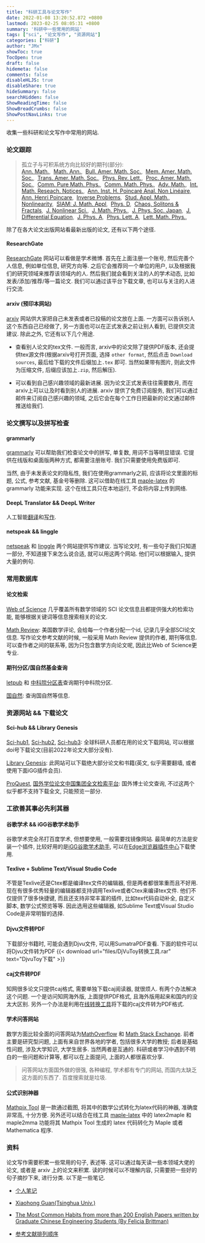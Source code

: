 ```yaml
---
title: "科研工具与论文写作"
date: 2022-01-08 13:20:52.872 +0800
lastmod: 2023-02-25 08:05:31 +0800
summary: '科研中一些常用的网站'
tags: ["sci", "论文写作", "资源网站"]
categories: ["科研"]
author: "JMx"
showToc: true
TocOpen: true
draft: false
hidemeta: false
comments: false
disableHLJS: true 
disableShare: true
hideSummary: false
searchHidden: false
ShowReadingTime: false
ShowBreadCrumbs: false
ShowPostNavLinks: true
---
```



收集一些科研和论文写作中常用的网站.

### 论文跟踪
> 孤立子与可积系统方向比较好的期刊(部分):    
[Ann. Math.](),&nbsp;
[Math. Ann.](),&nbsp;
[Bull. Amer. Math. Soc.](),&nbsp;
[Mem. Amer. Math. Soc.](),&nbsp;
[Trans. Amer. Math. Soc.](),&nbsp;
[Phys. Rev. Lett.](),&nbsp;
[Proc. Amer. Math. Soc.](),&nbsp;
[Comm. Pure Math. Phys.](https://onlinelibrary.wiley.com/journal/10970312),&nbsp;
[Comm. Math. Phys.](https://www.springer.com/journal/220),&nbsp;
[Adv. Math.](https://www.sciencedirect.com/journal/advances-in-mathematics),&nbsp;
[Int. Math. Reseach. Notices.](https://academic.oup.com/imrn),&nbsp;
[Ann. Inst. H. Poincaré Anal. Non Linéaire](https://www.sciencedirect.com/journal/annales-de-linstitut-henri-poincare-c-analyse-non-lineaire),&nbsp;
[Ann. Henri Poincare](https://www.springer.com/journal/23),&nbsp;
[Inverse Problems](https://iopscience.iop.org/journal/0266-5611),&nbsp;
[Stud. Appl. Math.](https://onlinelibrary.wiley.com/journal/14679590),&nbsp;
[Nonlinearity](https://iopscience.iop.org/journal/0951-7715),&nbsp;
[SIAM: J. Math. Appl](https://www.siam.org/publications/journals/siam-journal-on-mathematical-analysis-sima),&nbsp;
[Phys. D](https://www.sciencedirect.com/journal/physica-d-nonlinear-phenomena),&nbsp;
[Chaos, Solitons & Fractals](https://www.sciencedirect.com/journal/chaos-solitons-and-fractals),&nbsp;
[J. Nonlinear Sci.](https://www.springer.com/journal/332),&nbsp;
[J. Math. Phys.](https://aip.scitation.org/journal/jmp),&nbsp;
[J. Phys. Soc. Japan](https://journals.jps.jp/journal/jpsj),&nbsp;
[J. Differential Equation](https://www.sciencedirect.com/journal/journal-of-differential-equations),&nbsp;
[J. Phys. A](https://iopscience.iop.org/journal/1751-8121),&nbsp;
[Phys. Lett. A](https://www.sciencedirect.com/journal/physics-letters-a),&nbsp;
[Lett. Math. Phys.](https://www.springer.com/journal/11005),&nbsp;


除了在各大论文出版网站看最新出版的论文, 还有以下两个途径.

#### ResearchGate
[ResearchGate](https://www.researchgate.net/) 网站可以看做是学术微博. 首先在上面注册一个账号, 然后完善个人信息, 例如单位信息, 研究方向等. 之后它会推荐同一个单位的用户, 以及根据我们的研究领域来推荐该领域内的人.
然后我们就会看到关注的人的学术动态, 比如发表/添加/推荐/等一篇论文. 我们可以通过该平台下载文章, 也可以与关注的人进行交流.


#### arxiv (预印本网站)
[arxiv](https://arxiv.org) 网站供大家把自己未发表或者已投稿的论文放在上面. 一方面可以告诉别人这个东西自己已经做了, 另一方面也可以在正式发表之前让别人看到, 已提供交流建议. 除此之外, 它还有以下几个用途.

- 查看别人论文的tex文件. 一般而言, arxiv中的论文除了提供PDF版本, 还会提供tex源文件(根据arxiv号打开页面, 选择 ```other format```, 然后点击 ```Download sources```, 最后给下载的文件后缀加上```.tex``` 即可. 当然如果带有图片, 则此文件为压缩文件, 后缀应该加上```.zip```, 然后解压). 


- 可以看到自己感兴趣领域的最新进展. 因为论文正式发表往往需要数月, 而在arxiv上可以让及时看到别人的进展. arxiv 提供了免费订阅服务, 我们可以通过邮件来订阅自己感兴趣的领域, 之后它会在每个工作日把最新的论文通过邮件推送给我们.


### 论文撰写以及拼写检查
#### grammarly
[grammarly](https://app.grammarly.com/) 可以帮助我们检查论文中的拼写, 单复数, 用词不当等明显错误. 它提供在线版和桌面版两种方式, 都需要注册账号. 我们只需要使用免费版即可. 

当然, 由于未发表论文的隐私性, 我们在使用grammarly之前, 应该将论文里面的标题, 公式, 参考文献, 基金号等删除. 这可以借助在线工具 [maple-latex](https://jiandandaoxingfu.gitee.io/maple-latex/) 的 grammarly 功能来实现. 这个在线工具只在本地运行, 不会将内容上传到网络.

#### DeepL Translator && DeepL Writer
人工智能[翻译](https://www.deepl.com/translator)和[写作](https://www.deepl.com/write).

#### netspeak && linggle
[netspeak](https://netspeak.org/) 和 [linggle](https://linggle.com/) 两个网站提供写作建议. 当写论文时, 有一些句子我们只知道一部分, 不知道接下来怎么说合适, 就可以用这两个网站. 他们可以根据输入, 提供大量的例句.

### 常用数据库

#### 论文检索
[Web of Science](https://www.webofscience.com/wos/alldb/basic-search) 几乎覆盖所有数学领域的 SCI 论文信息且都提供强大的检索功能, 能够根据关键词等信息搜索相关的论文.

[Math Review](https://mathscinet.ams.org/mathscinet/index.html): 美国数学评论, 会给每一个作者分配一个id, 记录几乎全部SCI论文信息. 写作论文参考文献的时候, 一般采用 Math Review 提供的作者, 期刊等信息. 可以查作者之间的联系等, 因为只包含数学方向论文呢, 因此比Web of Science更专业.

#### 期刊分区/国自然基金查询
[letpub](http://www.letpub.com.cn/index.php?page=journalapp) 和 [中科院分区表](https://www.fenqubiao.com)查询期刊中科院分区.

[国自然](http://www.letpub.com.cn/index.php?page=grant): 查询国自然等信息.

### 资源网站 && 下载论文

#### Sci-hub && Library Genesis

[Sci-hub1](https://www.sci-hub.ren/), [Sci-hub2](https://www.sci-hub.ee/), [Sci-hub3](https://www.sci-hub.wf/): 全球科研人员都在用的论文下载网站, 可以根据doi号下载论文(目前2022年论文大部分没有).

[Library Genesis](https://libgen.li/): 此网站可以下载绝大部分论文和书籍(英文, 似乎需要翻墙, 或者使用下面iGG插件会员).

[ProQuest](https://www.proquest.com/), [国外学位论文中国集团全文检索平台](https://www.pqdtcn.com/): 
国外博士论文查询, 不过这两个似乎都不支持下载全文, 只能预览一部分.


### 工欲善其事必先利其器

#### 谷歌学术 && iGG谷歌学术助手
谷歌学术完全吊打百度学术, 但想要使用, 一般需要找镜像网站. 最简单的方法是安装一个插件, 比较好用的是[iGG谷歌学术助手](https://iguge.xyz/), 可以在[Edge浏览器插件中心](https://microsoftedge.microsoft.com/addons/detail/igg%E8%B0%B7%E6%AD%8C%E5%AD%A6%E6%9C%AF%E5%8A%A9%E6%89%8B/mchibleoefileemjfghfejaggonplmmg)下载使用. 

#### Texlive + Sublime Text/Visual Studio Code
不管是Texlive还是Ctex都是编译tex文件的编辑器, 但是两者都很笨重而且不好用. 现在有很多优秀轻量的编辑器都支持调用Texlive或者Ctex来编译tex文件. 他们不仅提供了很多快捷键, 而且还支持非常丰富的插件, 比如tex代码自动补全, 自定义脚本, 数学公式预览等等. 因此选用这些编辑器, 如Sublime Text或Visual Studio Code是非常明智的选择.

#### Djvu文件转PDF
下载部分书籍时, 可能会遇到Djvu文件, 可以用SumatraPDF查看. 下面的软件可以将Djvu文件转为PDF
{{< download url="files/DjVuToy转换工具.rar" text="DjvuToy下载" >}}

#### caj文件转PDF
知网很多论文只提供caj格式, 需要单独下载caj阅读器, 就很烦人. 有两个办法解决这个问题. 一个是访问知网海外版, 上面提供PDF格式, 且海外版用起来和国内的没太大区别.
另外一个办法是利用在[线转换工具](https://caj2pdf.cn/)将下载的caj文件转为PDF格式.

#### 学术问答网站
数学方面比较全面的问答网站为[MathOverflow](https://mathoverflow.net/) 和 [Math Stack Exchange](https://math.stackexchange.com/). 前者主要是研究型问题, 上面有来自世界各地的学者, 包括很多大学的教授; 后者是基础性问题, 涉及大学知识, 大学生居多. 当然两者是互通的.
科研或者学习中遇到不明白的一些问题和计算等, 都可以在上面提问, 上面的人都很喜欢分享.
> 问答网站方面国外做的很强, 各种编程, 学术都有专门的网站, 而国内太缺乏这方面的东西了. 百度搜索就是垃圾. 

#### 公式识别神器
[Mathpix Tool](https://mathpix.com/desktop-downloads) 是一款通过截图, 将其中的数学公式转化为latex代码的神器, 准确度非常高, 十分方便. 
另外还可以结合在线工具 [maple-latex](https://jiandandaoxingfu.gitee.io/maple-latex/) 中的 latex2maple 和 maple2mma 功能将其 Mathpix Tool 生成的 latex 代码转化为 Maple 或者 Mathematica 程序. 



### 资料
论文写作需要积累一些常用的句子, 表述等. 这可以通过每天读一些本领域大佬的论文, 或者是 arxiv 上的论文来积累. 读的时候可以不理解内容, 只需要把一些好的句子摘抄下来, 进行分类. 
以下是一些笔记.

- [个人笔记](files/notes-of-writing.pdf)

- [Xiaohong Guan(Tsinghua Univ.)](files/write-English.pdf)

- [The Most Common Habits from more than 200 English Papers written by Graduate Chinese Engineering Students (By Felicia Brittman)](files/The-Most-Common-Habits-from-more-than-200-English-Papers-written.pdf)

- [参考文献排列顺序](files/硕士论文格式.pdf)
